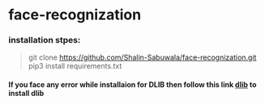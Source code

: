 # face-recognization
### installation stpes:
> git clone https://github.com/Shalin-Sabuwala/face-recognization.git
> pip3 install requirements.txt
#### If you face any error while installaion for DLIB then follow this link [dlib](https://www.pyimagesearch.com/2018/01/22/install-dlib-easy-complete-guide/) to install dlib
